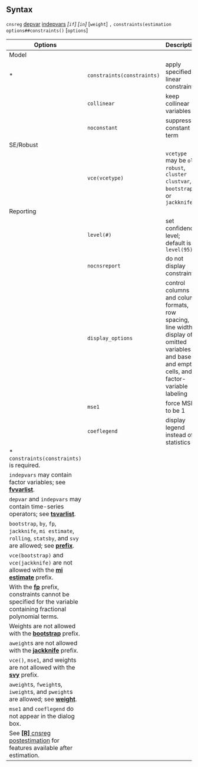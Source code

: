 ## Syntax

`cnsreg`
[depvar](http://www.stata.com/help.cgi?depvar)
[indepvars](http://www.stata.com/help.cgi?indepvars)
_\[`if`\] \[`in`\]_ \[`weight`\] `,`
`constraints(estimation options##constraints()` \[`options`\]

| Options                                                                                                                                                                                           |                                | Description                                                                                                                                      |
|---------------------------------------------------------------------------------------------------------------------------------------------------------------------------------------------------|--------------------------------|--------------------------------------------------------------------------------------------------------------------------------------------------|
| Model                                                                                                                                                                                             |                                |                                                                                                                                                  |
| \*                                                                                                                                                                                                | `constraints(constraints)` | apply specified linear constraints                                                                                                               |
|                                                                                                                                                                                                   | `collinear`                    | keep collinear variables                                                                                                                         |
|                                                                                                                                                                                                   | `noconstant`                   | suppress constant term                                                                                                                           |
| SE/Robust                                                                                                                                                                                         |                                |                                                                                                                                                  |
|                                                                                                                                                                                                   | `vce(vcetype)`                 | `vcetype` may be `ols`, `robust`, `cluster clustvar`, `bootstrap`, or `jackknife`                                                              |
| Reporting                                                                                                                                                                                         |                                |                                                                                                                                                  |
|                                                                                                                                                                                                   | `level(#)`                     | set confidence level; default is `level(95)`                                                                                                     |
|                                                                                                                                                                                                   | `nocnsreport`                  | do not display constraints                                                                                                                       |
|                                                                                                                                                                                                   | `display_options`              | control columns and column formats, row spacing, line width, display of omitted variables and base and empty cells, and factor-variable labeling |
|                                                                                                                                                                                                   | `mse1`                         | force MSE to be 1                                                                                                                                |
|                                                                                                                                                                                                   | `coeflegend`                   | display legend instead of statistics                                                                                                             |
| \* `constraints(constraints)` is required.                                                                                                                                                        |                                |                                                                                                                                                  |
| `indepvars` may contain factor variables; see [<strong>fvvarlist</strong>](http://www.stata.com/help.cgi?fvvarlist).                                                   |                                |                                                                                                                                                  |
| `depvar` and `indepvars` may contain time-series operators; see [<strong>tsvarlist</strong>](http://www.stata.com/help.cgi?tsvarlist).                                 |                                |                                                                                                                                                  |
| `bootstrap`, `by`, `fp`, `jackknife`, `mi estimate`, `rolling`, `statsby`, and `svy` are allowed; see [<strong>prefix</strong>](http://www.stata.com/help.cgi?prefix). |                                |                                                                                                                                                  |
| `vce(bootstrap)` and `vce(jackknife)` are not allowed with the [<strong>mi estimate</strong>](http://www.stata.com/help.cgi?mi%20estimate) prefix.                     |                                |                                                                                                                                                  |
| With the [<strong>fp</strong>](http://www.stata.com/help.cgi?fp) prefix, constraints cannot be specified for the variable containing fractional polynomial terms.      |                                |                                                                                                                                                  |
| Weights are not allowed with the [<strong>bootstrap</strong>](http://www.stata.com/help.cgi?bootstrap) prefix.                                                         |                                |                                                                                                                                                  |
| `aweight`s are not allowed with the [<strong>jackknife</strong>](http://www.stata.com/help.cgi?jackknife) prefix.                                                      |                                |                                                                                                                                                  |
| `vce()`, `mse1`, and weights are not allowed with the [<strong>svy</strong>](http://www.stata.com/help.cgi?svy) prefix.                                                |                                |                                                                                                                                                  |
| `aweight`s, `fweight`s, `iweight`s, and `pweight`s are allowed; see [<strong>weight</strong>](http://www.stata.com/help.cgi?weight).                                   |                                |                                                                                                                                                  |
| `mse1` and `coeflegend` do not appear in the dialog box.                                                                                                                                          |                                |                                                                                                                                                  |
| See [<strong>[R]</strong> cnsreg postestimation](http://www.stata.com/help.cgi?cnsreg_postestimation) for features available after estimation.                         |                                |                                                                                                                                                  |
